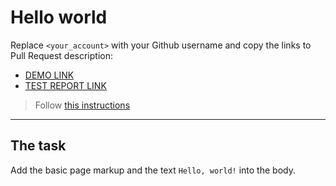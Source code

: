 # Hello world
Replace `<your_account>` with your Github username and copy the links to Pull Request description:
- [DEMO LINK](https://AndriyYenkalo.github.io/layout_hello-world/)
- [TEST REPORT LINK](https://AndriyYenkalo.github.io/layout_hello-world/report/html_report/)

> Follow [this instructions](https://mate-academy.github.io/layout_task-guideline/#how-to-solve-the-layout-tasks-on-github)
___

## The task
Add the basic page markup and the text `Hello, world!` into the body.
